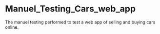 # Manuel_Testing_Cars_web_app
The manuel testing performed to test a web app of selling and buying cars online.
